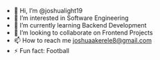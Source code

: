 - 👋 Hi, I’m @joshualight19
- 👀 I’m interested in Software Engineering
- 🌱 I’m currently learning Backend Development
- 💞️ I’m looking to collaborate on Frontend Projects
- 📫 How to reach me joshuaakerele8@gmail.com
- ⚡ Fun fact: Football

<!---
joshualight19/joshualight19 is a ✨ special ✨ repository because its `README.md` (this file) appears on your GitHub profile.
You can click the Preview link to take a look at your changes.
--->
